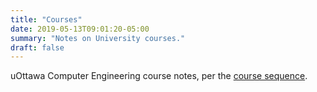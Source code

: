```yaml
---
title: "Courses"
date: 2019-05-13T09:01:20-05:00
summary: "Notes on University courses."
draft: false
---
```


uOttawa Computer Engineering course notes, per the [course sequence](https://www.uottawa.ca/faculty-engineering/undergraduate-studies/programs/computer-engineering/course-sequence).
